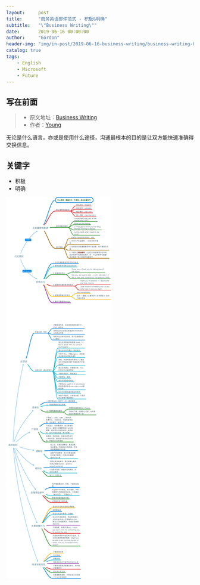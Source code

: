 ```yaml
---
layout:     post
title:      "商务英语邮件范式 - 积极&明确"
subtitle:   "\"Business Writing\""
date:       2019-06-16 00:00:00
author:     "Gordon"
header-img: "img/in-post/2019-06-16-business-writing/business-writing-bg.jpg"
catalog: true
tags:
    - English
    - Microsoft
    - Future
---
```



## 写在前面

> * 原文地址：[Business Writing](https://fuyangzhen.github.io/2018/06/23/Business-Writing/)
> * 作者：[Young](http://fuyangzhen.github.io)

无论是什么语言，亦或是使用什么途径，沟通最根本的目的是让双方能快速准确得交换信息。

## 关键字
* 积极
* 明确

![](/img/in-post/2019-06-16-business-writing/principle.png)
